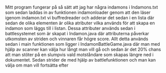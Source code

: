 Mitt program fungerar på så sätt att jag har några indamons i Indamons.txt som sedan laddas in av funktionen indamonloader genom att den läser igenom indamon.txt vi buffredreader och adderar det sedan i en lista där sedan de olika elementen är olika atributer vilka används för att skapa en indamon som läggs till i listan. Dessa attributer används sedan i battlesystemet som är skapat i Indamon.java där attributerna påverkar utkomsten av striden och vinnaren får högre score. Allt detta används sedan i main funktionen som ligger i IndamonBattleGame.java där man med hjälp av scanner kan välja hur långt man vill gå och sedan är det 20% chans att man stöter på en slumpvis vald motståndare som skapas längre ned i dokumentet. Sedan strider de med hjälp av battlefunktionen och man kan välja om man vill fortsätta efter